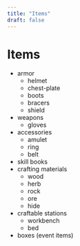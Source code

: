 ```yaml
---
title: "Items"
draft: false
---
```

# Items

* armor
   * helmet
   * chest-plate
   * boots
   * bracers
   * shield
* weapons
    * gloves
* accessories
   * amulet
   * ring
   * belt
* skill books
* crafting materials
   * wood
   * herb
   * rock
   * ore
   * hide
* craftable stations
   * workbench
   * bed
* boxes (event items)

